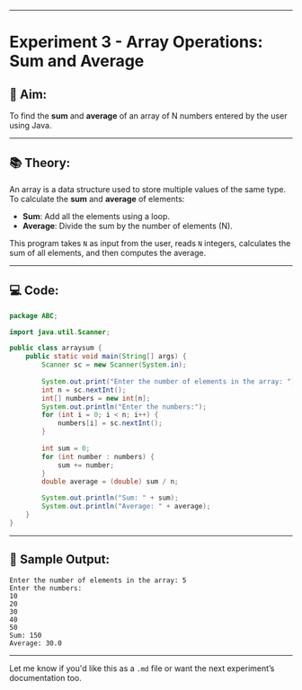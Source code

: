 
---

# Experiment 3 - Array Operations: Sum and Average

## 📌 Aim:

To find the **sum** and **average** of an array of N numbers entered by the user using Java.

---

## 📚 Theory:

An array is a data structure used to store multiple values of the same type. To calculate the **sum** and **average** of elements:

* **Sum**: Add all the elements using a loop.
* **Average**: Divide the sum by the number of elements (N).

This program takes `N` as input from the user, reads `N` integers, calculates the sum of all elements, and then computes the average.

---

## 💻 Code:

```java
package ABC;

import java.util.Scanner;

public class arraysum {
    public static void main(String[] args) {
        Scanner sc = new Scanner(System.in);
        
        System.out.print("Enter the number of elements in the array: ");
        int n = sc.nextInt();
        int[] numbers = new int[n];
        System.out.println("Enter the numbers:");
        for (int i = 0; i < n; i++) {
            numbers[i] = sc.nextInt();
        }
        
        int sum = 0;
        for (int number : numbers) {
            sum += number; 
        }
        double average = (double) sum / n;

        System.out.println("Sum: " + sum);
        System.out.println("Average: " + average);
    }
}
```

---

## 🧾 Sample Output:

```
Enter the number of elements in the array: 5
Enter the numbers:
10
20
30
40
50
Sum: 150
Average: 30.0
```

---

Let me know if you'd like this as a `.md` file or want the next experiment’s documentation too.
